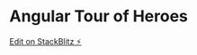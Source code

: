 # Angular Tour of Heroes

[Edit on StackBlitz ⚡️](https://stackblitz.com/edit/pnguyen-angular-tour-of-heroes)